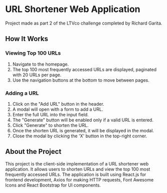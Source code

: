 # URL Shortener Web Application

Project made as part 2 of the LTVco challenge completed by Richard Garita.

## How It Works

### Viewing Top 100 URLs

1. Navigate to the homepage.
2. The top 100 most frequently accessed URLs are displayed, paginated with 20 URLs per page.
3. Use the navigation buttons at the bottom to move between pages.

### Adding a URL

1. Click on the "Add URL" button in the header.
2. A modal will open with a form to add a URL.
3. Enter the full URL into the input field.
4. The "Generate" button will be enabled only if a valid URL is entered.
5. Click "Generate" to shorten the URL.
6. Once the shorten URL is generated, it will be displayed in the modal.
7. Close the modal by clicking the 'X' button in the top-right corner.

## About the Project

This project is the client-side implementation of a URL shortener web application. It allows users to shorten URLs and view the top 100 most frequently accessed URLs. The application is built using React.js for frontend development, Axios for making HTTP requests, Font Awesome Icons and React Bootstrap for UI components.
